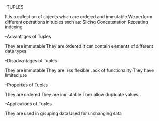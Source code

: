 -TUPLES

It is a collection of objects which are ordered and immutable
We perform different operations in tuples such as:
Slicing
Concatenation
Repeating
indexing


-Advantages of Tuples

They are immutable 
They are ordered 
It can contain elements of different data types


-Disadvantages of Tuples

They are immutable
They are less flexible
Lack of functionality
They have limited use


-Properties of Tuples

They are ordered
They are immutable
They allow duplicate values


-Applications of Tuples

They are used in grouping data
Used for unchanging data 